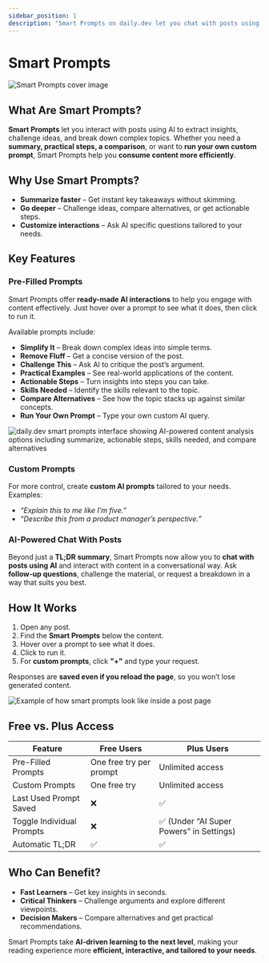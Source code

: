 ```yaml
---
sidebar_position: 1
description: "Smart Prompts on daily.dev let you chat with posts using AI. Summarize, challenge, compare, or customize insights instantly. Upgrade to Plus for unlimited access and a more interactive reading experience."
---
```


# Smart Prompts

![Smart Prompts cover image](https://daily-now-res.cloudinary.com/image/upload/v1740315025/docs/IBaUq4yee.webp)

## What Are Smart Prompts?  

**Smart Prompts** let you interact with posts using AI to extract insights, challenge ideas, and break down complex topics. Whether you need a **summary, practical steps, a comparison**, or want to **run your own custom prompt**, Smart Prompts help you **consume content more efficiently**.  

## Why Use Smart Prompts?  

- **Summarize faster** – Get instant key takeaways without skimming.  
- **Go deeper** – Challenge ideas, compare alternatives, or get actionable steps.  
- **Customize interactions** – Ask AI specific questions tailored to your needs.  

## Key Features  

### Pre-Filled Prompts  
Smart Prompts offer **ready-made AI interactions** to help you engage with content effectively. Just hover over a prompt to see what it does, then click to run it.  

Available prompts include:  
- **Simplify It** – Break down complex ideas into simple terms.  
- **Remove Fluff** – Get a concise version of the post.  
- **Challenge This** – Ask AI to critique the post’s argument.  
- **Practical Examples** – See real-world applications of the content.  
- **Actionable Steps** – Turn insights into steps you can take.  
- **Skills Needed** – Identify the skills relevant to the topic.  
- **Compare Alternatives** – See how the topic stacks up against similar concepts.  
- **Run Your Own Prompt** – Type your own custom AI query.  

![daily.dev smart prompts interface showing AI-powered content analysis options including summarize, actionable steps, skills needed, and compare alternatives](https://daily-now-res.cloudinary.com/image/upload/v1740315075/docs/content_e70d7a0b-fedc-491e-9aa1-91763f8077c6.webp)

### Custom Prompts  
For more control, create **custom AI prompts** tailored to your needs.  
Examples:  
- *“Explain this to me like I’m five.”*  
- *“Describe this from a product manager’s perspective.”*  

### AI-Powered Chat With Posts  
Beyond just a **TL;DR summary**, Smart Prompts now allow you to **chat with posts using AI** and interact with content in a conversational way. Ask **follow-up questions**, challenge the material, or request a breakdown in a way that suits you best.  

## How It Works  

1. Open any post.  
2. Find the **Smart Prompts** below the content.  
3. Hover over a prompt to see what it does.  
4. Click to run it.  
5. For **custom prompts**, click **"+"** and type your request.  

Responses are **saved even if you reload the page**, so you won’t lose generated content.  

![Example of how smart prompts look like inside a post page](https://daily-now-res.cloudinary.com/image/upload/v1740315076/docs/content_df37719d-03a8-4f1e-90e1-0355cd8d2ae6.webp)

## Free vs. Plus Access  

| Feature               | Free Users | Plus Users |
|----------------------|------------|------------|
| Pre-Filled Prompts  | One free try per prompt | Unlimited access |
| Custom Prompts      | One free try | Unlimited access |
| Last Used Prompt Saved | ❌ | ✅ |
| Toggle Individual Prompts | ❌ | ✅ (Under “AI Super Powers” in Settings) |
| Automatic TL;DR    | ✅ | ✅ |

## Who Can Benefit?  

- **Fast Learners** – Get key insights in seconds.  
- **Critical Thinkers** – Challenge arguments and explore different viewpoints.  
- **Decision Makers** – Compare alternatives and get practical recommendations.  

Smart Prompts take **AI-driven learning to the next level**, making your reading experience more **efficient, interactive, and tailored to your needs**.